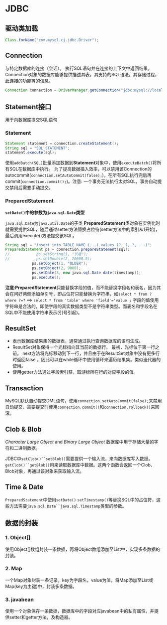 # JDBC

## 驱动类加载

```java
Class.forName("com.mysql.cj.jdbc.Driver");
```

## Connection

与特定数据库的连接（会话）。 执行SQL语句并在连接的上下文中返回结果。
Connection对象的数据库能够提供描述其表，其支持的SQL语法，其存储过程，此连接的功能等的信息。

```java
Connection connection = DriverManager.getConnection("jdbc:mysql://localhost:3306/db4", "deltav", "testpass");
```

## Statement接口

用于向数据库提交SQL语句

### Statement

```java
Statement statement = connection.createStatement();
String sql = "SQL_STATEMENT";
statement.execute(sql);
```

使用`addBatch(SQL)`批量添加数据到**Statement**对象中，使用`executeBatch()`将所有SQL在数据库中执行。
为了提高数据插入效率，可以禁用该Connection的autocommit(`connection.setAutoCommit(false);`)，在所有SQL执行完后再commit(`connection.commit();`)。注意: 一个事务无法执行太对SQL，事务自动提交禁用后需要手动提交。

### PreparedStatement

**`setDate()`中的参数为`java.sql.Date`类型**

`java.sql.Date`为`java.util.Date`的子类
**PreparedStatement**类对象在实例化时就需要提供SQL，随后通过setter方法替换占位符(setter方法中的索引从1开始)，最后调用execute()方法提交该SQL。

```java
String sql = "insert into TABLE_NAME (...) values (?, ?, ?, ...)";
PreparedStatement ps = connection.prepareStatement(sql);
//            ps.setString(1, "长者");
//            ps.setDouble(2, 20000.5);
            ps.setObject(1, "OLDER");
            ps.setObject(2, 9000);
            ps.setDate(3, new java.sql.Date date(timestamp));
            ps.execute();
```

**注意**:**PreparedStatement**只能替换字段的值，而不能替换字段名和表名，因为其会在问好两侧添加单引号，即占位符只能替换为字符串，如`select * from ? where ?=?` ==> `select * from 'table' where 'field'='value';` 字段的值使用字符串是合法的，即使字段的真实数据类型不是字符串类型。而表名和字段名在SQL中不能使用字符串表示(引号引起)。

## ResultSet

- 表示数据库结果集的数据表，通常通过执行查询数据库的语句生成。
- ResultSet对象保持一个光标指向其当前的数据行。 最初，光标位于第一行之前。 next方法将光标移动到下一行，并且由于在ResultSet对象中没有更多行时返回false ，因此可以在while循环中使用循环来遍历结果集。类似迭代器的使用。
- 使用getter方法通过字段索引获，取游标所在行的对应字段的值。

## Transaction

MySQL默认自动提交DML语句，使用`connection.setAutoCommit(false);`来禁用自动提交，需要提交时使用`connection.commit()`和`connection.rollback()`来回滚。

## Clob & Blob

*Character Large Object* and *Binary Large Object*
数据库中用于存储大量的字符和二进制数据。

JDBC中`setClob()``setBlob()`需要提供一个输入流，来向数据库写入数据。
`getClob()``getBlob()`用来读取数据库中数据。这两个函数会返回一个Clob、Blob对象，再通过该对象来获取输入流。

## Time & Date

`PreparedStatement`中使用`setDate()` `setTimestamp()`等替换SQL中的占位符，这些方法需要`java.sql.Date``java.sql.Timestamp`类型的参数。

## 数据的封装

### 1. Object[]

使用Object[]数组封装一条数据，再将Object数组添加至List中，实现多条数据的封装。

### 2. Map

一个Map对象封装一条记录，key为字段名，value为值，将Map添加至List或Map(key为主键)中，封装多条数据。

### 3. javabean

使用一个对象保存一条数据，数据库中的字段对应javabean中的私有属性，并提供setter和getter方法，及构造器。
